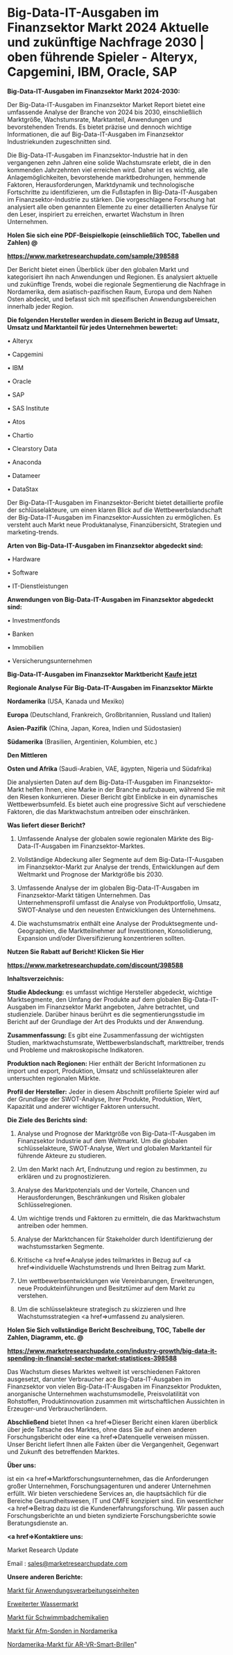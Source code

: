 # Big-Data-IT-Ausgaben im Finanzsektor Markt 2024 Aktuelle und zukünftige Nachfrage 2030 | oben führende Spieler - Alteryx, Capgemini, IBM, Oracle, SAP

<strong>Big-Data-IT-Ausgaben im Finanzsektor Markt 2024-2030:</strong>

Der Big-Data-IT-Ausgaben im Finanzsektor Market Report bietet eine umfassende Analyse der Branche von 2024 bis 2030, einschließlich Marktgröße, Wachstumsrate, Marktanteil, Anwendungen und bevorstehenden Trends. Es bietet präzise und dennoch wichtige Informationen, die auf Big-Data-IT-Ausgaben im Finanzsektor Industriekunden zugeschnitten sind.

Die Big-Data-IT-Ausgaben im Finanzsektor-Industrie hat in den vergangenen zehn Jahren eine solide Wachstumsrate erlebt, die in den kommenden Jahrzehnten viel erreichen wird. Daher ist es wichtig, alle Anlagemöglichkeiten, bevorstehende marktbedrohungen, hemmende Faktoren, Herausforderungen, Marktdynamik und technologische Fortschritte zu identifizieren, um die Fußstapfen in Big-Data-IT-Ausgaben im Finanzsektor-Industrie zu stärken. Die vorgeschlagene Forschung hat analysiert alle oben genannten Elemente zu einer detaillierten Analyse für den Leser, inspiriert zu erreichen, erwartet Wachstum in Ihren Unternehmen.



<strong>Holen Sie sich eine PDF-Beispielkopie (einschließlich TOC, Tabellen und Zahlen) @
</strong>

<strong><a href=https://www.marketresearchupdate.com/sample/398588>

<strong>https://www.marketresearchupdate.com/sample/398588</u></font></a></strong></strong>

Der Bericht bietet einen Überblick über den globalen Markt und kategorisiert ihn nach Anwendungen und Regionen. Es analysiert aktuelle und zukünftige Trends, wobei die regionale Segmentierung die Nachfrage in Nordamerika, dem asiatisch-pazifischen Raum, Europa und dem Nahen Osten abdeckt, und befasst sich mit spezifischen Anwendungsbereichen innerhalb jeder Region.



<strong>Die folgenden Hersteller werden in diesem Bericht in Bezug auf Umsatz, Umsatz und Marktanteil für jedes Unternehmen bewertet:</strong>

• Alteryx

• Capgemini

• IBM

• Oracle

• SAP

• SAS Institute

• Atos

• Chartio

• Clearstory Data

• Anaconda

• Datameer

• DataStax

Der Big-Data-IT-Ausgaben im Finanzsektor-Bericht bietet detaillierte profile der schlüsselakteure, um einen klaren Blick auf die Wettbewerbslandschaft der Big-Data-IT-Ausgaben im Finanzsektor-Aussichten zu ermöglichen. Es versteht auch Markt neue Produktanalyse, Finanzübersicht, Strategien und marketing-trends.



<strong>Arten von Big-Data-IT-Ausgaben im Finanzsektor abgedeckt sind:</strong>

• Hardware

• Software

• IT-Dienstleistungen



<strong>Anwendungen von Big-Data-IT-Ausgaben im Finanzsektor abgedeckt sind:</strong>

• Investmentfonds

• Banken

• Immobilien

• Versicherungsunternehmen



<strong>Big-Data-IT-Ausgaben im Finanzsektor Marktbericht <a href=https://www.marketresearchupdate.com/buynow/398588>Kaufe jetzt</a></strong>



<strong>Regionale Analyse Für Big-Data-IT-Ausgaben im Finanzsektor Märkte</strong>



<strong>Nordamerika</strong> (USA, Kanada und Mexiko)



<strong>Europa</strong> (Deutschland, Frankreich, Großbritannien, Russland und Italien)



<strong>Asien-Pazifik</strong> (China, Japan, Korea, Indien und Südostasien)



<strong>Südamerika</strong> (Brasilien, Argentinien, Kolumbien, etc.)



<strong>Den Mittleren</strong> 

<strong>Osten und Afrika</strong> (Saudi-Arabien, VAE, ägypten, Nigeria und Südafrika)

Die analysierten Daten auf dem Big-Data-IT-Ausgaben im Finanzsektor-Markt helfen Ihnen, eine Marke in der Branche aufzubauen, während Sie mit den Riesen konkurrieren. Dieser Bericht gibt Einblicke in ein dynamisches Wettbewerbsumfeld. Es bietet auch eine progressive Sicht auf verschiedene Faktoren, die das Marktwachstum antreiben oder einschränken.



<strong>Was liefert dieser Bericht?</strong>

1. Umfassende Analyse der globalen sowie regionalen Märkte des Big-Data-IT-Ausgaben im Finanzsektor-Marktes.

2. Vollständige Abdeckung aller Segmente auf dem Big-Data-IT-Ausgaben im Finanzsektor-Markt zur Analyse der trends, Entwicklungen auf dem Weltmarkt und Prognose der Marktgröße bis 2030.

3. Umfassende Analyse der im globalen Big-Data-IT-Ausgaben im Finanzsektor-Markt tätigen Unternehmen. Das Unternehmensprofil umfasst die Analyse von Produktportfolio, Umsatz, SWOT-Analyse und den neuesten Entwicklungen des Unternehmens.

4. Die wachstumsmatrix enthält eine Analyse der Produktsegmente und-Geographien, die Marktteilnehmer auf Investitionen, Konsolidierung, Expansion und/oder Diversifizierung konzentrieren sollten.



<strong>Nutzen Sie Rabatt auf Bericht! Klicken Sie Hier
</strong>

<strong><a href=https://www.marketresearchupdate.com/discount/398588>https://www.marketresearchupdate.com/discount/398588</b></u></font></strong></a>



<strong>Inhaltsverzeichnis:</strong>



<strong>Studie Abdeckung:</strong> es umfasst wichtige Hersteller abgedeckt, wichtige Marktsegmente, den Umfang der Produkte auf dem globalen Big-Data-IT-Ausgaben im Finanzsektor Markt angeboten, Jahre betrachtet, und studienziele. Darüber hinaus berührt es die segmentierungsstudie im Bericht auf der Grundlage der Art des Produkts und der Anwendung.



<strong>Zusammenfassung:</strong> Es gibt eine Zusammenfassung der wichtigsten Studien, marktwachstumsrate, Wettbewerbslandschaft, markttreiber, trends und Probleme und makroskopische Indikatoren.



<strong>Produktion nach Regionen:</strong> Hier enthält der Bericht Informationen zu import und export, Produktion, Umsatz und schlüsselakteuren aller untersuchten regionalen Märkte.



<strong>Profil der Hersteller:</strong> Jeder in diesem Abschnitt profilierte Spieler wird auf der Grundlage der SWOT-Analyse, Ihrer Produkte, Produktion, Wert, Kapazität und anderer wichtiger Faktoren untersucht.



<strong>Die Ziele des Berichts sind:</strong>

1) Analyse und Prognose der Marktgröße von Big-Data-IT-Ausgaben im Finanzsektor Industrie auf dem Weltmarkt.
Um die globalen schlüsselakteure, SWOT-Analyse, Wert und globalen Marktanteil für führende Akteure zu studieren.

2) Um den Markt nach Art, Endnutzung und region zu bestimmen, zu erklären und zu prognostizieren.

3) Analyse des Marktpotenzials und der Vorteile, Chancen und Herausforderungen, Beschränkungen und Risiken globaler Schlüsselregionen.

4) Um wichtige trends und Faktoren zu ermitteln, die das Marktwachstum antreiben oder hemmen.

5) Analyse der Marktchancen für Stakeholder durch Identifizierung der wachstumsstarken Segmente.

6) Kritische <a href=>Analyse</a> jedes teilmarktes in Bezug auf <a href=>individuelle</a> Wachstumstrends und Ihren Beitrag zum Markt.

7) Um wettbewerbsentwicklungen wie Vereinbarungen, Erweiterungen, neue Produkteinführungen und Besitztümer auf dem Markt zu verstehen.

8) Um die schlüsselakteure strategisch zu skizzieren und Ihre Wachstumsstrategien <a href=>umfassend</a> zu analysieren.



<strong>Holen Sie Sich vollständige Bericht Beschreibung, TOC, Tabelle der Zahlen, Diagramm, etc. @ </strong>

<strong><a href=https://www.marketresearchupdate.com/industry-growth/big-data-it-spending-in-financial-sector-market-statistices-398588>https://www.marketresearchupdate.com/industry-growth/big-data-it-spending-in-financial-sector-market-statistices-398588</a></font></strong>

Das Wachstum dieses Marktes weltweit ist verschiedenen Faktoren ausgesetzt, darunter Verbraucher ace Big-Data-IT-Ausgaben im Finanzsektor von vielen Big-Data-IT-Ausgaben im Finanzsektor Produkten, anorganische Unternehmen wachstumsmodelle, Preisvolatilität von Rohstoffen, Produktinnovation zusammen mit wirtschaftlichen Aussichten in Erzeuger-und Verbraucherländern.



<strong>Abschließend</strong> bietet Ihnen <a href=>Dieser</a> Bericht einen klaren überblick über jede Tatsache des Marktes, ohne dass Sie auf einen anderen Forschungsbericht oder eine <a href=>Datenquelle</a> verweisen müssen. Unser Bericht liefert Ihnen alle Fakten über die Vergangenheit, Gegenwart und Zukunft des betreffenden Marktes.



<strong>Über uns:</strong>

 ist ein <a href=>Marktfors</a>chungsunternehmen, das die Anforderungen großer Unternehmen, Forschungsagenturen und anderer Unternehmen erfüllt. Wir bieten verschiedene Services an, die hauptsächlich für die Bereiche Gesundheitswesen, IT und CMFE konzipiert sind. Ein wesentlicher <a href=>Beitrag</a> dazu ist die Kundenerfahrungsforschung. Wir passen auch Forschungsberichte an und bieten syndizierte Forschungsberichte sowie Beratungsdienste an.



<strong><a href=>Kontaktiere uns:</a></strong>

Market Research Update

Email : sales@marketresearchupdate.com



<strong>Unsere anderen Berichte:</strong>

<a href=https://www.linkedin.com/pulse/application-processing-units-market-witness>Markt für Anwendungsverarbeitungseinheiten</a>

<a href=https://www.linkedin.com/pulse/enhanced-water-market-size-trends-consumption>Erweiterter Wassermarkt</a>

<a href=https://www.linkedin.com/pulse/swimming-pool-chemical-market-outlooks-2023>Markt für Schwimmbadchemikalien</a>

<a href=https://www.linkedin.com/pulse/north-america-afm-probe-market-2023-2030-new-study-report>Markt für Afm-Sonden in Nordamerika</a>

<a href=https://www.linkedin.com/pulse/north-america-ar-vr-smart-glasses-market-2023-size-share>Nordamerika-Markt für AR-VR-Smart-Brillen</a>"
